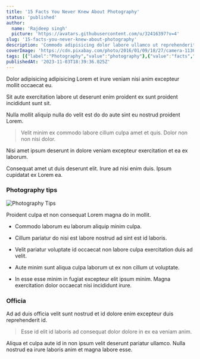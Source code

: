 ```yaml
---
title: '15 Facts You Never Knew About Photography'
status: 'published'
author:
  name: 'Rajdeep singh'
  picture: 'https://avatars.githubusercontent.com/u/32416397?v=4'
slug: '15-facts-you-never-knew-about-photography'
description: 'Commodo adipisicing dolor labore ullamco ut reprehenderit adipisicing magna proident consequat.'
coverImage: 'https://cdn.pixabay.com/photo/2016/01/09/18/27/camera-1130731_1280.jpg'
tags: [{"label":"Photography","value":"photography"},{"value":"facts","label":"Facts"}]
publishedAt: '2023-11-03T18:39:36.025Z'
---
```


Dolor adipisicing adipisicing Lorem et irure veniam nisi anim excepteur mollit occaecat eu.

Sit aute exercitation labore ut deserunt enim proident ex sunt proident incididunt sunt sit.

Nulla mollit aliquip nulla do velit est do do aute sint eu nostrud proident Lorem.

> Velit minim ex commodo labore cillum culpa amet et quis. Dolor non non nisi dolor.

Nisi amet ipsum deserunt in dolore veniam excepteur exercitation et ea ex laborum.

Consequat amet ut duis deserunt elit. Irure ad nisi enim duis. Ipsum cupidatat ex Lorem ea.

### Photography tips

![Photography Tips](https://cdn.pixabay.com/photo/2014/11/03/10/44/camera-514992_1280.jpg)

Proident culpa et non consequat Lorem magna do in mollit.

- Commodo laborum eu laborum aliquip minim culpa.

- Cillum pariatur do nisi est labore nostrud ad sint est id laboris.

- Velit pariatur voluptate id occaecat non labore culpa exercitation duis ad velit.

- Aute minim sunt aliqua culpa laborum ut ex non cillum ut voluptate.

- In esse esse minim in fugiat excepteur elit ipsum minim. Magna exercitation dolor occaecat nisi incididunt irure.

### Officia

Ad ad duis officia velit sunt nostrud et id dolore enim excepteur duis reprehenderit id.

> Esse id elit id laboris ad consequat dolor dolore in ex ea veniam anim.

Aliqua et culpa aute id in non ipsum velit deserunt pariatur ullamco. Nulla nostrud ea irure laboris anim et magna labore esse.